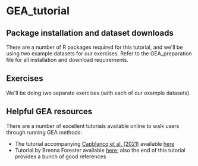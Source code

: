 # GEA_tutorial

## Package installation and dataset downloads

There are a number of R packages required for this tutorial, and we'll be using two example datasets for our exercises. Refer to the GEA_preparation file for all installation and download requirements.

## Exercises

We'll be doing two separate exercises (with each of our example datasets).

## Helpful GEA resources

There are a number of excellent tutorials available online to walk users through running GEA methods:
- The tutorial accompanying [Capblancq et al. (2021)](https://besjournals.onlinelibrary.wiley.com/doi/10.1111/2041-210X.13722) available [here](https://github.com/Capblancq/RDA-landscape-genomics/tree/main)
- Tutorial by Brenna Forester available [here](https://popgen.nescent.org/2018-03-27_RDA_GEA.html); also the end of this tutorial provides a bunch of good references
